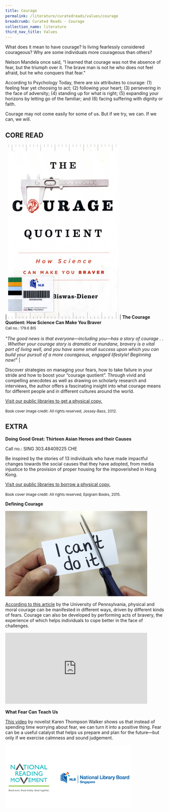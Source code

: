 ```yaml
---
title: Courage
permalink: /literature/curatedreads/values/courage
breadcrumb: Curated Reads - Courage
collection_name: literature
third_nav_title: Values
---
```


What does it mean to have courage? Is living fearlessly considered courageous? Why are some individuals more courageous than others?

Nelson Mandela once said, “I learned that courage was not the absence of fear, but the triumph over it. The brave man is not he who does not feel afraid, but he who conquers that fear."

According to Psychology Today, there are six attributes to courage: (1) feeling fear yet choosing to act; (2) following your heart; (3) persevering in the face of adversity; (4) standing up for what is right; (5) expanding your horizons by letting go of the familiar; and (6) facing suffering with dignity or faith.

 

Courage may not come easily for some of us. But if we try, we can. If we can, we will.

## **CORE READ**

| ![Courage quotient image](/images/literature/curatedreads/values/courage-quotient_Resized.jpg) | **The Courage Quotient: How Science Can Make You Braver** <br> <small>Call no.: 179.6 BIS</small> <br><br> _"The good news is that everyone—including you—has a story of courage . . . Whether your courage story is dramatic or mundane, bravery is a vital part of living well, and you have some small success upon which you can build your pursuit of a more courageous, engaged lifestyle! Beginning now!"_ |

Discover strategies on managing your fears, how to take failure in your stride and how to boost your “courage quotient”. Through vivid and compelling anecdotes as well as drawing on scholarly research and interviews, the author offers a fascinating insight into what courage means for different people and in different cultures around the world.

[Visit our public libraries to get a physical copy.](https://eservice.nlb.gov.sg/item_holding.aspx?bid=14387533)

<small>Book cover image credit: All rights reserved, Jossey-Bass, 2012.</small>

## **EXTRA**

**Doing Good Great: Thirteen Asian Heroes and their Causes**

Call no.: SING 303.48409225 CHE

Be inspired by the stories of 13 individuals who have made impactful changes towards the social causes that they have adopted, from media injustice to the provision of proper housing for the impoverished in Hong Kong.

[Visit our public libraries to borrow a physical copy.](https://eservice.nlb.gov.sg/item_holding.aspx?bid=201602010)

<small>Book cover image credit: All rights reserved, Epigram Books, 2015.</small>

**Defining Courage**

![Cant do it image](/images/literature/curatedreads/values/iStock_84442213_MEDIUM_Resized.jpg)

[According to this article](https://www.authentichappiness.sas.upenn.edu/newsletters/authentichappinesscoaching/courage) by the University of Pennsylvania, physical and moral courage can be manifested in different ways, driven by different kinds of fears. Courage can also be developed by performing acts of bravery, the experience of which helps individuals to cope better in the face of challenges.

<iframe src="https://embed.ted.com/talks/karen_thompson_walker_what_fear_can_teach_us" width="450" height="225" frameborder="0" scrolling="no" allowfullscreen="allowfullscreen"></iframe>

**What Fear Can Teach Us**

[This video](https://www.ted.com/talks/karen_thompson_walker_what_fear_can_teach_us) by novelist Karen Thompson Walker shows us that instead of spending time worrying about fear, we can turn it into a positive thing. Fear can be a useful catalyst that helps us prepare and plan for the future—but only if we exercise calmness and sound judgement.

![Logos image](/images/literature/curatedreads/logos-updated.jpeg)